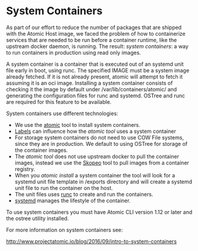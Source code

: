 # System Containers

As part of our effort to reduce the number of packages that are shipped with
the Atomic Host image, we faced the problem of how to containerize services
that are needed to be run before a container runtime, like the upstream docker
daemon, is running. The result: *system containers*: a way to run containers
in production using read only images.

A system container is a container that is executed out of an systemd unit file
early in boot, using runc. The specified IMAGE must be a system image
already fetched. If it is not already present, atomic will attempt to fetch it
assuming it is an oci image. Installing a system container consists of
checking it the image by default under /var/lib/containers/atomic/ and
generating the configuration files for runc and systemd. OSTree and runc are
required for this feature to be available.

System containers use different technologies:

 * We use the [atomic](https://github.com/projectatomic/atomic) tool to install
 system containers.
 * [Labels](LABELS.md) can influence how the *atomic tool* uses a system container
 * For storage system containers do not need to use COW File systems, since
 they are in production. We default to using OSTree for storage of the
 container images.
 * The *atomic tool* does not use upstream docker to pull the container images,
 instead we use the [Skopeo](https://github.com/projectatomic/skopeo) tool to pull images from a container registry.
 * When you *atomic install* a system container the tool will look for a systemd unit file template in /exports directory and will create a systemd unit file to run the container on the host.
 * The unit files uses [runc](https://github.com/opencontainers/runc) to create and run the containers.
 * [systemd](https://github.com/systemd/systemd) manages the lifestyle of the container.

To use system containers you must have Atomic CLI version 1.12 or later and the
ostree utility installed.

For more information on system containers see:

http://www.projectatomic.io/blog/2016/09/intro-to-system-containers
